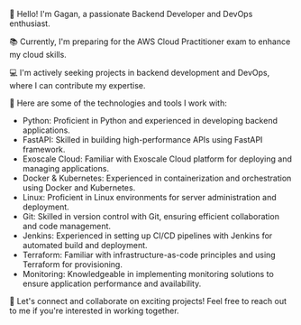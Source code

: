 👋 Hello! I'm Gagan, a passionate Backend Developer and DevOps enthusiast.

📚 Currently, I'm preparing for the AWS Cloud Practitioner exam to enhance my cloud skills.

💻 I'm actively seeking projects in backend development and DevOps, where I can contribute my expertise.

🔧 Here are some of the technologies and tools I work with:

- Python: Proficient in Python and experienced in developing backend applications.
- FastAPI: Skilled in building high-performance APIs using FastAPI framework.
- Exoscale Cloud: Familiar with Exoscale Cloud platform for deploying and managing applications.
- Docker & Kubernetes: Experienced in containerization and orchestration using Docker and Kubernetes.
- Linux: Proficient in Linux environments for server administration and deployment.
- Git: Skilled in version control with Git, ensuring efficient collaboration and code management.
- Jenkins: Experienced in setting up CI/CD pipelines with Jenkins for automated build and deployment.
- Terraform: Familiar with infrastructure-as-code principles and using Terraform for provisioning.
- Monitoring: Knowledgeable in implementing monitoring solutions to ensure application performance and availability.

🤝 Let's connect and collaborate on exciting projects! Feel free to reach out to me if you're interested in working together.




